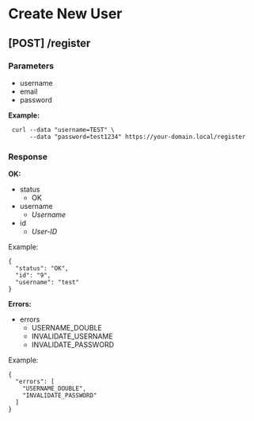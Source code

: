 # Create New User

## [POST] /register

### Parameters

* username
* email
* password

**Example:**

```
 curl --data "username=TEST" \
      --data "password=test1234" https://your-domain.local/register
```

### Response

**OK:**

* status
  * OK
* username
  * _Username_
* id
  * _User-ID_

Example:

```
{
  "status": "OK",
  "id": "9",
  "username": "test"
}
```

**Errors:**

* errors
  * USERNAME_DOUBLE
  * INVALIDATE_USERNAME
  * INVALIDATE_PASSWORD

Example:

```
{
  "errors": [
    "USERNAME_DOUBLE",
    "INVALIDATE_PASSWORD"
  ]
}
```